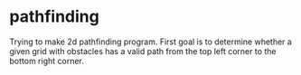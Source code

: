 # pathfinding
 Trying to make 2d pathfinding program. First goal is to determine whether a given grid with obstacles has a valid path from the top left corner to the bottom right corner.

